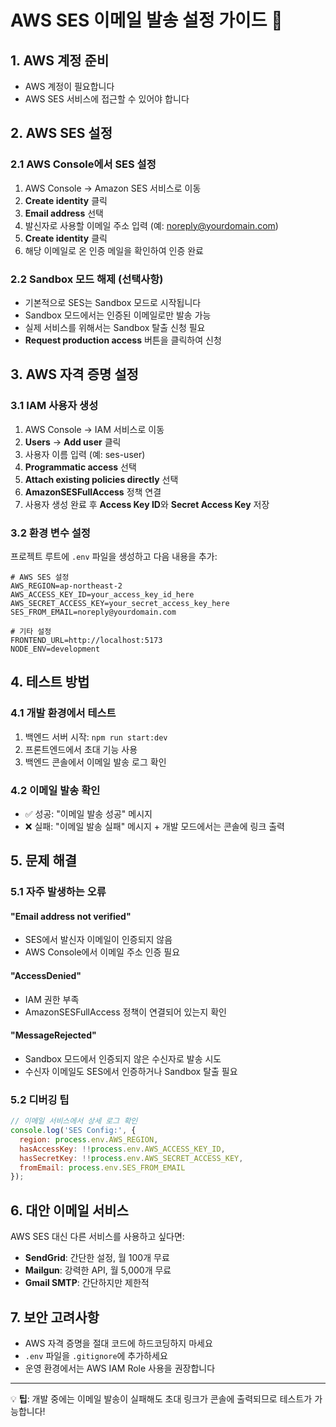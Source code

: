 # AWS SES 이메일 발송 설정 가이드 📧

## 1. AWS 계정 준비
- AWS 계정이 필요합니다
- AWS SES 서비스에 접근할 수 있어야 합니다

## 2. AWS SES 설정

### 2.1 AWS Console에서 SES 설정
1. AWS Console → Amazon SES 서비스로 이동
2. **Create identity** 클릭
3. **Email address** 선택
4. 발신자로 사용할 이메일 주소 입력 (예: noreply@yourdomain.com)
5. **Create identity** 클릭
6. 해당 이메일로 온 인증 메일을 확인하여 인증 완료

### 2.2 Sandbox 모드 해제 (선택사항)
- 기본적으로 SES는 Sandbox 모드로 시작됩니다
- Sandbox 모드에서는 인증된 이메일로만 발송 가능
- 실제 서비스를 위해서는 Sandbox 탈출 신청 필요
- **Request production access** 버튼을 클릭하여 신청

## 3. AWS 자격 증명 설정

### 3.1 IAM 사용자 생성
1. AWS Console → IAM 서비스로 이동
2. **Users** → **Add user** 클릭
3. 사용자 이름 입력 (예: ses-user)
4. **Programmatic access** 선택
5. **Attach existing policies directly** 선택
6. **AmazonSESFullAccess** 정책 연결
7. 사용자 생성 완료 후 **Access Key ID**와 **Secret Access Key** 저장

### 3.2 환경 변수 설정
프로젝트 루트에 `.env` 파일을 생성하고 다음 내용을 추가:

```env
# AWS SES 설정
AWS_REGION=ap-northeast-2
AWS_ACCESS_KEY_ID=your_access_key_id_here
AWS_SECRET_ACCESS_KEY=your_secret_access_key_here
SES_FROM_EMAIL=noreply@yourdomain.com

# 기타 설정
FRONTEND_URL=http://localhost:5173
NODE_ENV=development
```

## 4. 테스트 방법

### 4.1 개발 환경에서 테스트
1. 백엔드 서버 시작: `npm run start:dev`
2. 프론트엔드에서 초대 기능 사용
3. 백엔드 콘솔에서 이메일 발송 로그 확인

### 4.2 이메일 발송 확인
- ✅ 성공: "이메일 발송 성공" 메시지
- ❌ 실패: "이메일 발송 실패" 메시지 + 개발 모드에서는 콘솔에 링크 출력

## 5. 문제 해결

### 5.1 자주 발생하는 오류

#### "Email address not verified"
- SES에서 발신자 이메일이 인증되지 않음
- AWS Console에서 이메일 주소 인증 필요

#### "AccessDenied"
- IAM 권한 부족
- AmazonSESFullAccess 정책이 연결되어 있는지 확인

#### "MessageRejected"
- Sandbox 모드에서 인증되지 않은 수신자로 발송 시도
- 수신자 이메일도 SES에서 인증하거나 Sandbox 탈출 필요

### 5.2 디버깅 팁
```javascript
// 이메일 서비스에서 상세 로그 확인
console.log('SES Config:', {
  region: process.env.AWS_REGION,
  hasAccessKey: !!process.env.AWS_ACCESS_KEY_ID,
  hasSecretKey: !!process.env.AWS_SECRET_ACCESS_KEY,
  fromEmail: process.env.SES_FROM_EMAIL
});
```

## 6. 대안 이메일 서비스

AWS SES 대신 다른 서비스를 사용하고 싶다면:
- **SendGrid**: 간단한 설정, 월 100개 무료
- **Mailgun**: 강력한 API, 월 5,000개 무료  
- **Gmail SMTP**: 간단하지만 제한적

## 7. 보안 고려사항
- AWS 자격 증명을 절대 코드에 하드코딩하지 마세요
- `.env` 파일을 `.gitignore`에 추가하세요
- 운영 환경에서는 AWS IAM Role 사용을 권장합니다

---

💡 **팁**: 개발 중에는 이메일 발송이 실패해도 초대 링크가 콘솔에 출력되므로 테스트가 가능합니다! 